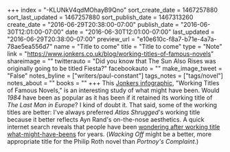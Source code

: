 +++
index = "-KLUNkV4qdMOhayB9Qno"
sort_create_date = 1467257880
sort_last_updated = 1467257880
sort_publish_date = 1467313260
create_date = "2016-06-29T20:38:00-07:00"
publish_date = "2016-06-30T12:01:00-07:00"
date = "2016-06-30T12:01:00-07:00"
last_updated = "2016-06-29T20:38:00-07:00"
preview_url = "e10e610c-f8a7-b71e-4a7a-78ae5ea556d7"
name = "Title to come"
title = "Title to come"
type = "Note"
link = "https://www.jonkers.co.uk/blog/working-titles-of-famous-novels"
shareimage = ""
twitterauto = "Did you know that The Sun Also Rises was originally going to be titled Fiesta?"
facebookauto = ""
make_image_tweet = "False"
notes_byline = ["writers/paul-constant"]
tags_notes = ["tags/novel"]
notes_about = ""
books = ""
+++
This [Jonkers infographic](https://www.jonkers.co.uk/blog/working-titles-of-famous-novels), "Working Titles of Famous Novels," is an interesting study of what might have been. Would *1984* have been as popular as it has been if it retained its working title of *The Last Man in Europe*? I kind of doubt it. That said, some of the working titles are better: I've always preferred *Atlas Shrugged*'s working title because it better reflects Ayn Rand's on-the-nose aesthetics. A quick internet search reveals that people have been [wondering after working title what-might-have-beens](http://www.huffingtonpost.com/2013/05/21/classic-books-original-titles-_n_3311784.html) for years. (*Wacking Off* might be a better, more appropriate title for the Philip Roth novel than *Portnoy's Complaint*.)